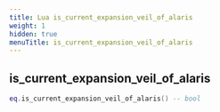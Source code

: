```yaml
---
title: Lua is_current_expansion_veil_of_alaris
weight: 1
hidden: true
menuTitle: is_current_expansion_veil_of_alaris
---
```

## is_current_expansion_veil_of_alaris
```lua
eq.is_current_expansion_veil_of_alaris() -- bool
```